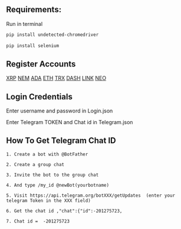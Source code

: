 
## Requirements:

Run in terminal

```bash
pip install undetected-chromedriver
  
pip install selenium
```

## Register Accounts


[XRP](https://coinfaucet.io/?ref=677594)
[NEM](https://freenem.com/?ref=243923)
[ADA](https://freecardano.com/?ref=237320)
[ETH](https://freeethereum.com/?ref=77292)
[TRX](https://free-tron.com/?ref=75064)
[DASH](https://freedash.io/?ref=41047)
[LINK](https://freechain.link/?ref=25431)
[NEO](https://freeneo.io/?ref=28232)




## Login Credentials
Enter username and password in Login.json

Enter Telegram TOKEN and Chat id in Telegram.json



## How To Get Telegram Chat ID
```
1. Create a bot with @BotFather

2. Create a group chat 

3. Invite the bot to the group chat

4. And type /my_id @newBot(yourbotname)

5. Visit https://api.telegram.org/botXXX/getUpdates  (enter your telegram Token in the XXX field)

6. Get the chat id ,"chat":{"id":-201275723,

7. Chat id =  -201275723
```
